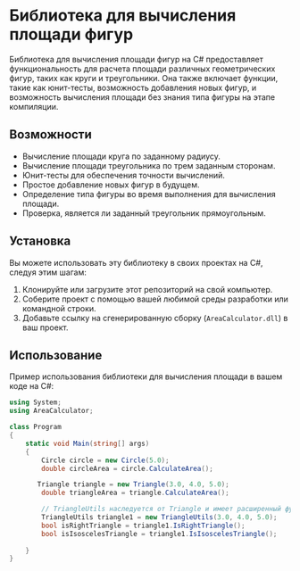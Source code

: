 # Библиотека для вычисления площади фигур

 
Библиотека для вычисления площади фигур на C# предоставляет функциональность для расчета площади различных геометрических фигур, таких как круги и треугольники. Она также включает функции, такие как юнит-тесты, возможность добавления новых фигур, и возможность вычисления площади без знания типа фигуры на этапе компиляции.

## Возможности

- Вычисление площади круга по заданному радиусу. [](./AreaCalculator/Exceptions)
- Вычисление площади треугольника по трем заданным сторонам.
- Юнит-тесты для обеспечения точности вычислений.
- Простое добавление новых фигур в будущем.
- Определение типа фигуры во время выполнения для вычисления площади.
- Проверка, является ли заданный треугольник прямоугольным.

## Установка

Вы можете использовать эту библиотеку в своих проектах на C#, следуя этим шагам:

1. Клонируйте или загрузите этот репозиторий на свой компьютер.
2. Соберите проект с помощью вашей любимой среды разработки или командной строки.
3. Добавьте ссылку на сгенерированную сборку (`AreaCalculator.dll`) в ваш проект.

## Использование

Пример использования библиотеки для вычисления площади в вашем коде на C#:

```csharp
using System;
using AreaCalculator;

class Program
{
    static void Main(string[] args)
    {
        Circle circle = new Circle(5.0);
        double circleArea = circle.CalculateArea();

       Triangle triangle = new Triangle(3.0, 4.0, 5.0);
        double triangleArea = triangle.CalculateArea();

        // TriangleUtils наследуется от Triangle и имеет расширенный фунционал
        TriangleUtils triangle1 = new TriangleUtils(3.0, 4.0, 5.0);
        bool isRightTriangle = triangle1.IsRightTriangle();
        bool isIsoscelesTriangle = triangle1.IsIsoscelesTriangle();
        
    }
}
